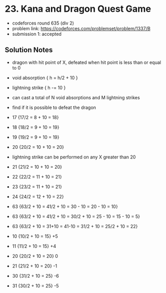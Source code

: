 # 23. Kana and Dragon Quest Game

* codeforces round 635 (div 2)
* problem link: https://codeforces.com/problemset/problem/1337/B
* submission 1: accepted

## Solution Notes

* dragon with hit point of X, defeated when hit point is less than or equal to 0
* void absorption { h = h/2 + 10 }
* lightning strike { h -= 10 }
* can cast a total of N void absorptions and M lightning strikes
* find if it is possible to defeat the dragon

* 17 {17/2 = 8 + 10 = 18}
* 18 {18/2 = 9 + 10 = 19}
* 19 {19/2 = 9 + 10 = 19}
* 20 {20/2 = 10 + 10 = 20}
* lightning strike can be performed on any X greater than 20
* 21 {21/2 = 10 + 10 = 20}
* 22 {22/2 = 11 + 10 = 21}
* 23 {23/2 = 11 + 10 = 21}
* 24 {24/2 = 12 + 10 = 22}

* 63 {63/2 + 10 = 41/2 + 10 = 30 - 10 = 20 - 10 = 10}
* 63 {63/2 + 10 = 41/2 + 10 = 30/2 + 10 = 25 - 10 = 15 - 10 = 5}
* 63 {63/2 + 10 = 31+10 = 41-10 = 31/2 + 10 = 25/2 + 10 = 22}

* 10 {10/2 + 10 = 15} +5 
* 11 {11/2 + 10 = 15} +4
* 20 {20/2 + 10 = 20} 0
* 21 {21/2 + 10 = 20} -1
* 30 {31/2 + 10 = 25} -6
* 31 {30/2 + 10 = 25} -5
